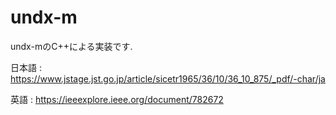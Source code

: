# undx-m

undx-mのC++による実装です.

日本語 : https://www.jstage.jst.go.jp/article/sicetr1965/36/10/36_10_875/_pdf/-char/ja

英語 : https://ieeexplore.ieee.org/document/782672
